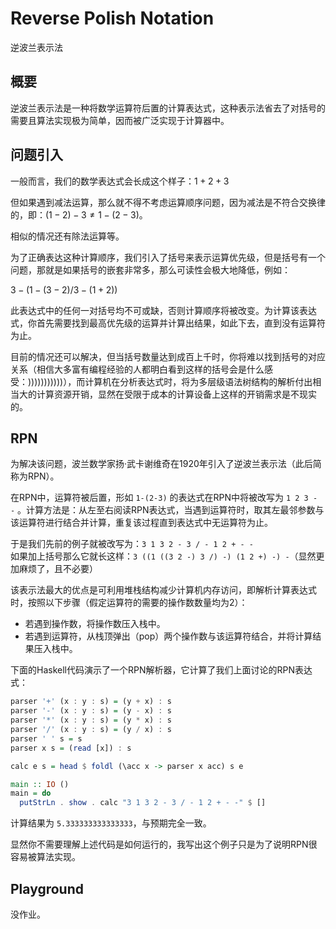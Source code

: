 # Reverse Polish Notation

逆波兰表示法

## 概要

逆波兰表示法是一种将数学运算符后置的计算表达式，这种表示法省去了对括号的需要且算法实现极为简单，因而被广泛实现于计算器中。

## 问题引入

一般而言，我们的数学表达式会长成这个样子：$1+2+3$  

但如果遇到减法运算，那么就不得不考虑运算顺序问题，因为减法是不符合交换律的，即：$(1-2)-3≠1-(2-3)$。

相似的情况还有除法运算等。

为了正确表达这种计算顺序，我们引入了括号来表示运算优先级，但是括号有一个问题，那就是如果括号的嵌套非常多，那么可读性会极大地降低，例如：

$3-(1-(3-2)/3-(1+2))$

此表达式中的任何一对括号均不可或缺，否则计算顺序将被改变。为计算该表达式，你首先需要找到最高优先级的运算并计算出结果，如此下去，直到没有运算符为止。  

目前的情况还可以解决，但当括号数量达到成百上千时，你将难以找到括号的对应关系（相信大多富有编程经验的人都明白看到这样的括号会是什么感受：)))))))))))），而计算机在分析表达式时，将为多层级语法树结构的解析付出相当大的计算资源开销，显然在受限于成本的计算设备上这样的开销需求是不现实的。

## RPN

为解决该问题，波兰数学家扬·武卡谢维奇在1920年引入了逆波兰表示法（此后简称为RPN）。

在RPN中，运算符被后置，形如 `1-(2-3)` 的表达式在RPN中将被改写为 `1 2 3 - -` 。计算方法是：从左至右阅读RPN表达式，当遇到运算符时，取其左最邻参数与该运算符进行结合并计算，重复该过程直到表达式中无运算符为止。

于是我们先前的例子就被改写为：`3 1 3 2 - 3 / - 1 2 + - -`  
如果加上括号那么它就长这样：`3 ((1 ((3 2 -) 3 /) -) (1 2 +) -) -`（显然更加麻烦了，且不必要）  

该表示法最大的优点是可利用堆栈结构减少计算机内存访问，即解析计算表达式时，按照以下步骤（假定运算符的需要的操作数数量均为2）：

* 若遇到操作数，将操作数压入栈中。  
* 若遇到运算符，从栈顶弹出（pop）两个操作数与该运算符结合，并将计算结果压入栈中。

下面的Haskell代码演示了一个RPN解析器，它计算了我们上面讨论的RPN表达式：

```Haskell
parser '+' (x : y : s) = (y + x) : s
parser '-' (x : y : s) = (y - x) : s
parser '*' (x : y : s) = (y * x) : s
parser '/' (x : y : s) = (y / x) : s
parser ' ' s = s
parser x s = (read [x]) : s

calc e s = head $ foldl (\acc x -> parser x acc) s e

main :: IO ()
main = do
  putStrLn . show . calc "3 1 3 2 - 3 / - 1 2 + - -" $ []
```

计算结果为 `5.333333333333333`，与预期完全一致。

显然你不需要理解上述代码是如何运行的，我写出这个例子只是为了说明RPN很容易被算法实现。

## Playground

没作业。
